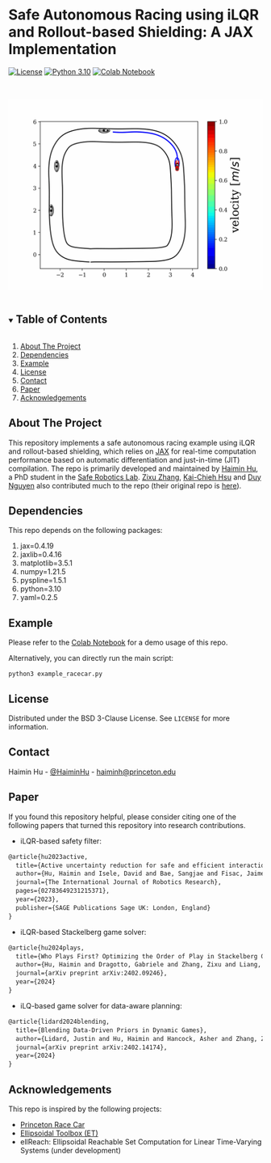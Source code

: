 # Safe Autonomous Racing using iLQR and Rollout-based Shielding: A JAX Implementation

[![License][license-shield]][license-url]
[![Python 3.10](https://img.shields.io/badge/python-3.10-blue)](https://www.python.org/downloads/)
[![Colab Notebook][homepage-shield]][homepage-url]


<!-- PROJECT LOGO -->
<br />
<p align="center">
  <a href="https://github.com/SafeRoboticsLab/iLQR_jax_racing_dev">
    <img src="experiments/ilqr_jax/rollout.gif" alt="Logo" width="600">
  </a>
  <!-- <h3 align="center">ILQR JAX Racing</h3> -->
  <p align="center">
    <!-- Safe Autonomous Racing using iLQR and Rollout-based Shielding: A JAX Implementation -->
  </p>
</p>


<!-- TABLE OF CONTENTS -->
<details open="open">
  <summary><h2 style="display: inline-block">Table of Contents</h2></summary>
  <ol>
    <li><a href="#about-the-project">About The Project</a></li>
    <li><a href="#dependencies">Dependencies</a></li>
    <li><a href="#example">Example</a></li>
    <li><a href="#license">License</a></li>
    <li><a href="#contact">Contact</a></li>
    <li><a href="#paper">Paper</a></li>
    <li><a href="#acknowledgements">Acknowledgements</a></li>
  </ol>
</details>


<!-- ABOUT THE PROJECT -->
## About The Project

This repository implements a safe autonomous racing example using iLQR and rollout-based shielding, which relies on [JAX](https://github.com/google/jax) for real-time computation performance based on automatic differentiation and just-in-time (JIT) compilation.
The repo is primarily developed and maintained by [Haimin Hu](https://haiminhu.org/), a PhD student in the [Safe Robotics Lab](https://saferobotics.princeton.edu).
[Zixu Zhang](https://zzx9636.github.io/), [Kai-Chieh Hsu](https://kaichiehhsu.github.io/) and [Duy Nguyen](https://ece.princeton.edu/people/duy-phuong-nguyen) also contributed much to the repo (their original repo is [here](https://github.com/SafeRoboticsLab/PrincetonRaceCar_planning)).


## Dependencies

This repo depends on the following packages:
1. jax=0.4.19
2. jaxlib=0.4.16
3. matplotlib=3.5.1
4. numpy=1.21.5
5. pyspline=1.5.1
6. python=3.10
7. yaml=0.2.5


## Example
Please refer to the [Colab Notebook](https://colab.research.google.com/drive/1_3HgZx7LTBw69xH61Us70xI8HISUeFA7?usp=sharing) for a demo usage of this repo.

Alternatively, you can directly run the main script:
```shell
python3 example_racecar.py
```


<!-- LICENSE -->
## License

Distributed under the BSD 3-Clause License. See `LICENSE` for more information.


<!-- CONTACT -->
## Contact

Haimin Hu - [@HaiminHu](https://twitter.com/HaiminHu) - haiminh@princeton.edu


<!-- PAPER -->
## Paper

If you found this repository helpful, please consider citing one of the following papers that turned this repository into research contributions.

* iLQR-based safety filter:
```tex
@article{hu2023active,
  title={Active uncertainty reduction for safe and efficient interaction planning: A shielding-aware dual control approach},
  author={Hu, Haimin and Isele, David and Bae, Sangjae and Fisac, Jaime F},
  journal={The International Journal of Robotics Research},
  pages={02783649231215371},
  year={2023},
  publisher={SAGE Publications Sage UK: London, England}
}
```

* iLQR-based Stackelberg game solver:
```tex
@article{hu2024plays,
  title={Who Plays First? Optimizing the Order of Play in Stackelberg Games with Many Robots},
  author={Hu, Haimin and Dragotto, Gabriele and Zhang, Zixu and Liang, Kaiqu and Stellato, Bartolomeo and Fisac, Jaime F},
  journal={arXiv preprint arXiv:2402.09246},
  year={2024}
}
```

* iLQ-based game solver for data-aware planning:
```tex
@article{lidard2024blending,
  title={Blending Data-Driven Priors in Dynamic Games},
  author={Lidard, Justin and Hu, Haimin and Hancock, Asher and Zhang, Zixu and Contreras, Albert Gim{\'o} and Modi, Vikash and DeCastro, Jonathan and Gopinath, Deepak and Rosman, Guy and Leonard, Naomi and others},
  journal={arXiv preprint arXiv:2402.14174},
  year={2024}
}
```


<!-- ACKNOWLEDGEMENTS -->
## Acknowledgements

This repo is inspired by the following projects:
* [Princeton Race Car](https://github.com/SafeRoboticsLab/PrincetonRaceCar_planning)
* [Ellipsoidal Toolbox (ET)](https://www.mathworks.com/matlabcentral/fileexchange/21936-ellipsoidal-toolbox-et)
* ellReach: Ellipsoidal Reachable Set Computation for Linear Time-Varying Systems (under development)


<!-- MARKDOWN LINKS & IMAGES -->
<!-- https://www.markdownguide.org/basic-syntax/#reference-style-links -->
[contributors-shield]: https://img.shields.io/github/contributors/SafeRoboticsLab/repo.svg?style=for-the-badge
[contributors-url]: https://github.com/SafeRoboticsLab/SHARP/contributors
[forks-shield]: https://img.shields.io/github/forks/SafeRoboticsLab/repo.svg?style=for-the-badge
[forks-url]: https://github.com/SafeRoboticsLab/SHARP/network/members
[stars-shield]: https://img.shields.io/github/stars/SafeRoboticsLab/repo.svg?style=for-the-badge
[stars-url]: https://github.com/SafeRoboticsLab/SHARP/stargazers
[issues-shield]: https://img.shields.io/github/issues/SafeRoboticsLab/repo.svg?style=for-the-badge
[issues-url]: https://github.com/SafeRoboticsLab/SHARP/issues
[license-shield]: https://img.shields.io/badge/License-BSD%203--Clause-blue.svg
[license-url]: https://opensource.org/licenses/BSD-3-Clause
[linkedin-shield]: https://img.shields.io/badge/-LinkedIn-black.svg?style=for-the-badge&logo=linkedin&colorB=555
[linkedin-url]: https://linkedin.com/in/SafeRoboticsLab
[homepage-shield]: https://img.shields.io/badge/-Colab%20Notebook-orange
[homepage-url]: https://colab.research.google.com/drive/1_3HgZx7LTBw69xH61Us70xI8HISUeFA7?usp=sharing
